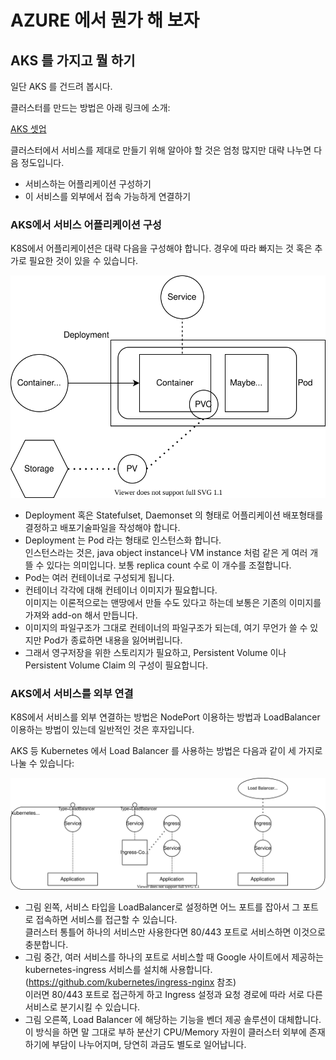# AZURE 에서 뭔가 해 보자

## AKS 를 가지고 뭘 하기

일단 AKS 를 건드려 봅시다.

클러스터를 만드는 방법은 아래 링크에 소개:

[AKS 셋업](https://github.com/anabaral/azure-etude/blob/master/aks-setup.md)


클러스터에서 서비스를 제대로 만들기 위해 알아야 할 것은 엄청 많지만 대략 나누면 다음 정도입니다.
- 서비스하는 어플리케이션 구성하기
- 이 서비스를 외부에서 접속 가능하게 연결하기

### AKS에서 서비스 어플리케이션 구성

K8S에서 어플리케이션은 대략 다음을 구성해야 합니다. 경우에 따라 빠지는 것 혹은 추가로 필요한 것이 있을 수 있습니다.

![k8s에서의 Application](https://github.com/anabaral/azure-etude/blob/master/img/k8s-app.svg)

- Deployment 혹은 Statefulset, Daemonset 의 형태로 어플리케이션 배포형태를 결정하고 배포기술파일을 작성해야 합니다.
- Deployment 는 Pod 라는 형태로 인스턴스화 합니다.  
  인스턴스라는 것은, java object instance나 VM instance 처럼 같은 게 여러 개 뜰 수 있다는 의미입니다. 보통 replica count 수로 이 개수를 조절합니다.
- Pod는 여러 컨테이너로 구성되게 됩니다.
- 컨테이너 각각에 대해 컨테이너 이미지가 필요합니다.  
  이미지는 이론적으로는 맨땅에서 만들 수도 있다고 하는데 보통은 기존의 이미지를 가져와 add-on 해서 만듭니다.
- 이미지의 파일구조가 그대로 컨테이너의 파일구조가 되는데, 여기 무언가 쓸 수 있지만 Pod가 종료하면 내용을 잃어버립니다.
- 그래서 영구저장을 위한 스토리지가 필요하고, Persistent Volume 이나 Persistent Volume Claim 의 구성이 필요합니다.


### AKS에서 서비스를 외부 연결

K8S에서 서비스를 외부 연결하는 방법은 NodePort 이용하는 방법과 LoadBalancer 이용하는 방법이 있는데 일반적인 것은 후자입니다.

AKS 등 Kubernetes 에서 Load Balancer 를 사용하는 방법은 다음과 같이 세 가지로 나눌 수 있습니다:

![K8s에서의 Load Balancer](https://github.com/anabaral/azure-etude/blob/master/img/k8s-lb-1.svg)

- 그림 왼쪽, 서비스 타입을 LoadBalancer로 설정하면 어느 포트를 잡아서 그 포트로 접속하면 서비스를 접근할 수 있습니다.  
  클러스터 통틀어 하나의 서비스만 사용한다면 80/443 포트로 서비스하면 이것으로 충분합니다.
- 그림 중간, 여러 서비스를 하나의 포트로 서비스할 때 Google 사이트에서 제공하는 kubernetes-ingress 서비스를 설치해 사용합니다.  
  (https://github.com/kubernetes/ingress-nginx 참조)  
  이러면 80/443 포트로 접근하게 하고  Ingress 설정과 요청 경로에 따라 서로 다른 서비스로 분기시킬 수 있습니다.
- 그림 오른쪽, Load Balancer 에 해당하는 기능을 벤더 제공 솔루션이 대체합니다.  
  이 방식을 하면 말 그대로 부하 분산기 CPU/Memory 자원이 클러스터 외부에 존재하기에 부담이 나누어지며, 당연히 과금도 별도로 일어납니다.


